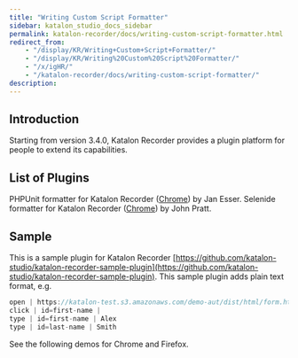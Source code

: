 ```yaml
---
title: "Writing Custom Script Formatter" 
sidebar: katalon_studio_docs_sidebar
permalink: katalon-recorder/docs/writing-custom-script-formatter.html 
redirect_from:
    - "/display/KR/Writing+Custom+Script+Formatter/"
    - "/display/KR/Writing%20Custom%20Script%20Formatter/"
    - "/x/igHR/"
    - "/katalon-recorder/docs/writing-custom-script-formatter/"
description: 
---
```

Introduction
------------

Starting from version 3.4.0, Katalon Recorder provides a plugin platform for people to extend its capabilities.

List of Plugins
---------------

PHPUnit formatter for Katalon Recorder ([Chrome](https://chrome.google.com/webstore/detail/phpunit-formatter-for-kat/gelokgfkbnkkcdbokielchgpfnphoalk?utm_source=chrome-ntp-icon)) by Jan Esser.
Selenide formatter for Katalon Recorder ([Chrome](https://chrome.google.com/webstore/detail/selenide-exporter-for-kat/mkbfcgpbkcaieiajhllpdocjfnfcbmlm)) by John Pratt.

Sample
------

This is a sample plugin for Katalon Recorder [https://github.com/katalon-studio/katalon-recorder-sample-plugin](https://github.com/katalon-studio/katalon-recorder-sample-plugin). This sample plugin adds plain text format, e.g.

```groovy
open | https://katalon-test.s3.amazonaws.com/demo-aut/dist/html/form.html | 
click | id=first-name | 
type | id=first-name | Alex 
type | id=last-name | Smith
```

See the following demos for Chrome and Firefox.
